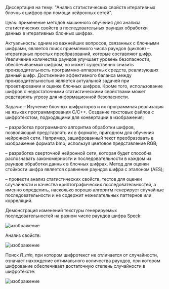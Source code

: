 Диссертация на тему: "Анализ статистических свойств итеративных блочных шифров при помощи нейронных сетей".

Цель: применение методов машинного обучения для анализа статистических свойств в последовательных раундах обработки данных в итеративных блочных шифрах.

Актуальность: одним из важнейших вопросов, связанных с блочными шифрами, является поиск приемлемого числа раундов (циклов) – итеративных простых преобразований, которые составляют шифр. Увеличение количества раундов улучшает уровень безопасности, обеспечиваемый шифром, но может существенно снизить производительность программно-аппаратных средств, реализующих данный шифр. Достижение эффективного баланса между производительностью является актуальной задачей при проектировании и оценке блочных шифров. Кроме того, использование шифров с недостаточными статистическими свойствами может редставлять угрозу для информационной безопасности.

Задачи:
– Изучение блочных шифраторов и их программная реализация на языках программирования С/С++. Создание текстовых файлов с шифротекстом, подходящими для конвертации в изображения;

– разработка программного алгоритма обработки шифров, позволяющий представлять их в формате, пригодном для обучения нейронной сети. Например, зашифрованный текст преобразовать в изображение формата bmp, используя цветовое представление RGB;

– разработка сверточной нейронной сети, которая будет способна распознавать закономерности и последовательности в каждом из раундов обработки данных в блочных шифрах. Метод для оценки стойкости шифра является сравнение раундов шифра с эталоном (AES);

– провести анализ статистических свойств, тестов для оценки случайности и качества криптографических последовательностей, а именно определить, насколько хорошо алгоритм генерирует случайные последовательности и не содержит нежелательных паттернов или корреляций. 



Демонстрация изменений текстуры генерируемых последовательностей на разном числе раундов шифра Speck:

![изображение](https://github.com/Gladn/DM/assets/92585647/303331c2-ed5c-444a-9e53-52acf4f5c824)





Анализ свойств:

![изображение](https://github.com/Gladn/DM/assets/92585647/1da7ab88-cb34-42af-9222-f7fde0b456dd)



Поиск 𝑅_𝑚𝑖𝑛, при котором шифротекст не отличается от случайности, означает нахождение оптимального количества раундов, при котором шифрование обеспечивает достаточную степень случайности в шифротексте:

![изображение](https://github.com/Gladn/DM/assets/92585647/1c769ca6-6b74-4779-b8a9-d8e2e8d3cb99)

